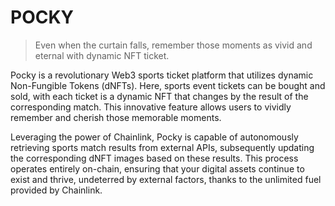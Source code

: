 # POCKY

> Even when the curtain falls, remember those moments as vivid and eternal with dynamic NFT ticket.

Pocky is a revolutionary Web3 sports ticket platform that utilizes dynamic Non-Fungible Tokens (dNFTs).
Here, sports event tickets can be bought and sold, with each ticket is a dynamic NFT that changes by the result of the corresponding match.
This innovative feature allows users to vividly remember and cherish those memorable moments.

Leveraging the power of Chainlink, Pocky is capable of autonomously retrieving sports match results from external APIs,
subsequently updating the corresponding dNFT images based on these results.
This process operates entirely on-chain, ensuring that your digital assets continue to exist and thrive,
undeterred by external factors, thanks to the unlimited fuel provided by Chainlink.
